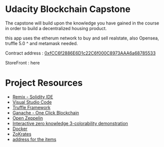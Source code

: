 # Udacity Blockchain Capstone

The capstone will build upon the knowledge you have gained in the course in order to build a decentralized housing product. 

this app uses the etherum network to buy and sell realstate, 
also Opensea, truffle 5.0 ^ and metamask needed.

Contract address :
<a href="https://rinkeby.etherscan.io/address/0xfCC6f2886E6D1c22C6f000C8973AAA6a68785533">0xfCC6f2886E6D1c22C6f000C8973AAA6a68785533</a>
<br>

StoreFront : <a herf="https://rinkeby.opensea.io/assets/0xfcc6f2886e6d1c22c6f000c8973aaa6a68785533/3"> here </a>
<br>

# Project Resources

* [Remix - Solidity IDE](https://remix.ethereum.org/)
* [Visual Studio Code](https://code.visualstudio.com/)
* [Truffle Framework](https://truffleframework.com/)
* [Ganache - One Click Blockchain](https://truffleframework.com/ganache)
* [Open Zeppelin ](https://openzeppelin.org/)
* [Interactive zero knowledge 3-colorability demonstration](http://web.mit.edu/~ezyang/Public/graph/svg.html)
* [Docker](https://docs.docker.com/install/)
* [ZoKrates](https://github.com/Zokrates/ZoKrates)
* [address for the items]()
